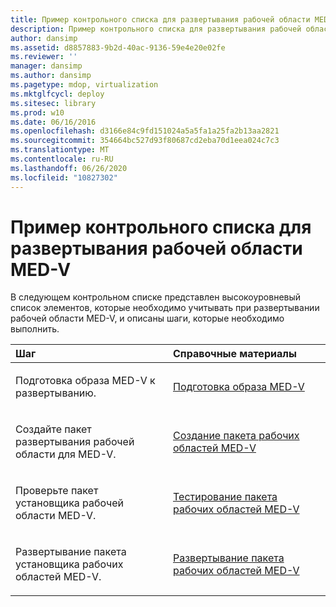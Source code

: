 ```yaml
---
title: Пример контрольного списка для развертывания рабочей области MED-V
description: Пример контрольного списка для развертывания рабочей области MED-V
author: dansimp
ms.assetid: d8857883-9b2d-40ac-9136-59e4e20e02fe
ms.reviewer: ''
manager: dansimp
ms.author: dansimp
ms.pagetype: mdop, virtualization
ms.mktglfcycl: deploy
ms.sitesec: library
ms.prod: w10
ms.date: 06/16/2016
ms.openlocfilehash: d3166e84c9fd151024a5a5fa1a25fa2b13aa2821
ms.sourcegitcommit: 354664bc527d93f80687cd2eba70d1eea024c7c3
ms.translationtype: MT
ms.contentlocale: ru-RU
ms.lasthandoff: 06/26/2020
ms.locfileid: "10827302"
---
```

# Пример контрольного списка для развертывания рабочей области MED-V


В следующем контрольном списке представлен высокоуровневый список элементов, которые необходимо учитывать при развертывании рабочей области MED-V, и описаны шаги, которые необходимо выполнить.

<table>
<colgroup>
<col width="50%" />
<col width="50%" />
</colgroup>
<thead>
<tr class="header">
<th align="left">Шаг</th>
<th align="left">Справочные материалы</th>
</tr>
</thead>
<tbody>
<tr class="odd">
<td align="left"><p>Подготовка образа MED-V к развертыванию.</p></td>
<td align="left"><p><a href="prepare-a-med-v-image.md" data-raw-source="[Prepare a MED-V Image](prepare-a-med-v-image.md)">Подготовка образа MED-V</a></p></td>
</tr>
<tr class="even">
<td align="left"><p>Создайте пакет развертывания рабочей области для MED-V.</p></td>
<td align="left"><p><a href="create-a-med-v-workspace-package.md" data-raw-source="[Create a MED-V Workspace Package](create-a-med-v-workspace-package.md)">Создание пакета рабочих областей MED-V</a></p></td>
</tr>
<tr class="odd">
<td align="left"><p>Проверьте пакет установщика рабочей области MED-V.</p></td>
<td align="left"><p><a href="testing-the-med-v-workspace-package.md" data-raw-source="[Testing the MED-V Workspace Package](testing-the-med-v-workspace-package.md)">Тестирование пакета рабочих областей MED-V</a></p></td>
</tr>
<tr class="even">
<td align="left"><p>Развертывание пакета установщика рабочих областей MED-V.</p></td>
<td align="left"><p><a href="deploying-the-med-v-workspace-package.md" data-raw-source="[Deploying the MED-V Workspace Package](deploying-the-med-v-workspace-package.md)">Развертывание пакета рабочих областей MED-V</a></p></td>
</tr>
</tbody>
</table>

 

 

 





